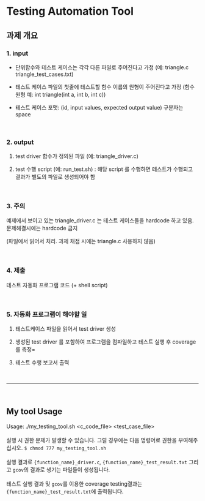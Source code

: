 # Testing Automation Tool

## 과제 개요
### 1. input

- 단위함수와 테스트 케이스는 각각 다른 파일로 주어진다고 가정 (예: triangle.c triangle_test_cases.txt)

- 테스트 케이스 파일의 첫줄에 테스트할 함수 이름의 원형이 주어진다고 가정 (함수원형 예: int triangle(int a, int b, int c))

- 테스트 케이스 포맷:  (id, input values, expected output value)  구분자는 space

<br>

### 2. output

1. test driver 함수가 정의된 파일  (예: triangle_driver.c)

2. test 수행 script (예: run_test.sh) : 해당 script 를 수행하면 테스트가 수행되고 결과가 별도의 파일로 생성되어야 함

 <br>

### 3. 주의

예제에서 보이고 있는 triangle_driver.c 는 테스트 케이스들을 hardcode 하고 있음. 문제해결시에는 hardcode 금지

(파일에서 읽어서 처리. 과제 채점 시에는 triangle.c 사용하지 않음)

 <br>

### 4. 제출

테스트 자동화 프로그램 코드 (+ shell script)

<br>
 

### 5. 자동화 프로그램이 해야할 일

1. 테스트케이스 파일을 읽어서 test driver 생성

2. 생성된 test driver 를 포함하여 프로그램을 컴파일하고 테스트 실행 후 coverage 를 측정=

3. 테스트 수행 보고서 출력

<br>

---

<br>

## My tool Usage
Usage: ./my_testing_tool.sh <c_code_file> <test_case_file>
<br><br>
실행 시 권한 문제가 발생할 수 있습니다. 그럴 경우에는 다음 명령어로 권한을 부여해주십시오.
`$ chmod 777 my_testing_tool.sh`
<br><br>
실행 결과로 `{function_name}_driver.c`, `{function_name}_test_result.txt` 그리고 `gcov`의 결과로 생기는 파일들이 생성됩니다.
<br><br>
테스트 실행 결과 및 `gcov`를 이용한 coverage testing결과는 `{function_name}_test_result.txt`에 출력됩니다.
